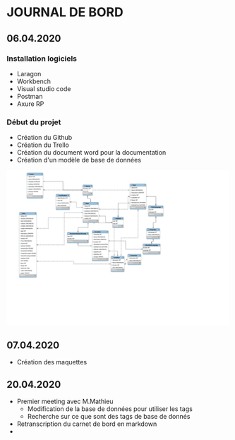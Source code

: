 # JOURNAL DE BORD

## 06.04.2020
### Installation logiciels
- Laragon
- Workbench
- Visual studio code
- Postman
- Axure RP
  
### Début du projet
- Création du Github
- Création du Trello 
- Création du document word pour la documentation
- Création d'un modèle de base de données

![database v1](/Documentation/Bdd/v1.svg)

## 07.04.2020
- Création des maquettes

## 20.04.2020
- Premier meeting avec M.Mathieu
  - Modification de la base de données pour utiliser les tags
  - Recherche sur ce que sont des tags de base de donnés
- Retranscription du carnet de bord en markdown
- 